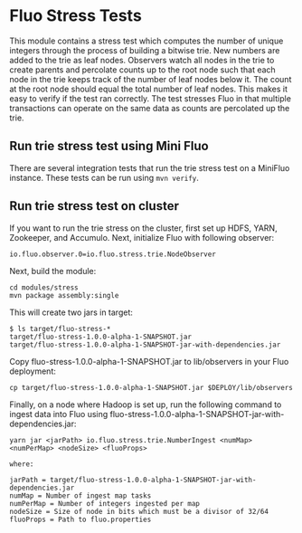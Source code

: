 
Fluo Stress Tests
=====================

This module contains a stress test which computes the number of unique integers 
through the process of building a bitwise trie.  New numbers are added to the trie as
leaf nodes.  Observers watch all nodes in the trie to create parents and percolate
counts up to the root node such that each node in the trie keeps track of the number 
of leaf nodes below it. The count at the root node should equal the total number of
leaf nodes.  This makes it easy to verify if the test ran correctly. The test stresses
Fluo in that multiple transactions can operate on the same data as counts are
percolated up the trie.

Run trie stress test using Mini Fluo
----------------------------------------

There are several integration tests that run the trie stress test on a MiniFluo instance.
These tests can be run using `mvn verify`.

Run trie stress test on cluster
-------------------------------

If you want to run the trie stress on the cluster, first set up HDFS, YARN, Zookeeper, 
and Accumulo. Next, initialize Fluo with following observer:
```
io.fluo.observer.0=io.fluo.stress.trie.NodeObserver
```

Next, build the module:
```
cd modules/stress
mvn package assembly:single
```

This will create two jars in target:
```
$ ls target/fluo-stress-*
target/fluo-stress-1.0.0-alpha-1-SNAPSHOT.jar  
target/fluo-stress-1.0.0-alpha-1-SNAPSHOT-jar-with-dependencies.jar
```

Copy fluo-stress-1.0.0-alpha-1-SNAPSHOT.jar to lib/observers in your Fluo deployment:
```
cp target/fluo-stress-1.0.0-alpha-1-SNAPSHOT.jar $DEPLOY/lib/observers
```

Finally, on a node where Hadoop is set up, run the following command to ingest 
data into Fluo using fluo-stress-1.0.0-alpha-1-SNAPSHOT-jar-with-dependencies.jar:

```
yarn jar <jarPath> io.fluo.stress.trie.NumberIngest <numMap> <numPerMap> <nodeSize> <fluoProps>

where:

jarPath = target/fluo-stress-1.0.0-alpha-1-SNAPSHOT-jar-with-dependencies.jar
numMap = Number of ingest map tasks
numPerMap = Number of integers ingested per map
nodeSize = Size of node in bits which must be a divisor of 32/64
fluoProps = Path to fluo.properties
```
